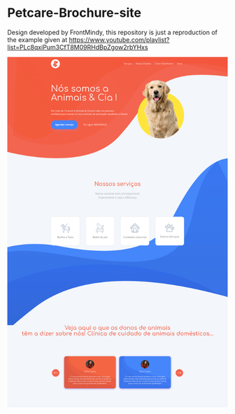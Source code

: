 # Petcare-Brochure-site
Design developed by FrontMindy, this repository is just a reproduction of the example given at https://www.youtube.com/playlist?list=PLc8qxiPum3CfT8M09RHdBpZgow2rbYHxs


![Screenshot](imagens/SIte.png "Foto do Site")